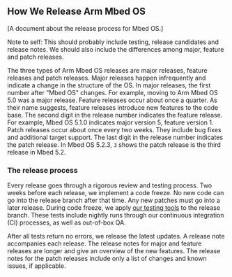 ## How We Release Arm Mbed OS

[A document about the release process for Mbed OS.]

Note to self: This should probably include testing, release candidates and release notes. We should also include the differences among major, feature and patch releases.

The three types of Arm Mbed OS releases are major releases, feature releases and patch releases. Major releases happen infrequently and indicate a change in the structure of the OS. In major releases, the first number after "Mbed OS" changes. For example, moving to Arm Mbed OS 5.0 was a major release. Feature releases occur about once a quarter. As their name suggests, feature releases introduce new features to the code base. The second digit in the release number indicates the feature release. For example, Mbed OS 5.1.0 indicates major version 5, feature version 1. Patch releases occur about once every two weeks. They include bug fixes and additional target support. The last digit in the release number indicates the patch release. In Mbed OS 5.2.3, `3` shows the patch release is the third release in Mbed 5.2.

### The release process

Every release goes through a rigorous review and testing process. Two weeks before each release, we implement a code freeze. No new code can go into the release branch after that time. Any new patches must go into a later release. During code freeze, we apply [our testing tools](testing.md) to the release branch. These tests include nightly runs through our continuous integration (CI) processes, as well as out-of-box QA.

After all tests return no errors, we release the latest updates. A release note accompanies each release. The release notes for major and feature releases are longer and give an overview of the new features. The release notes for the patch releases include only a list of changes and known issues, if applicable.
